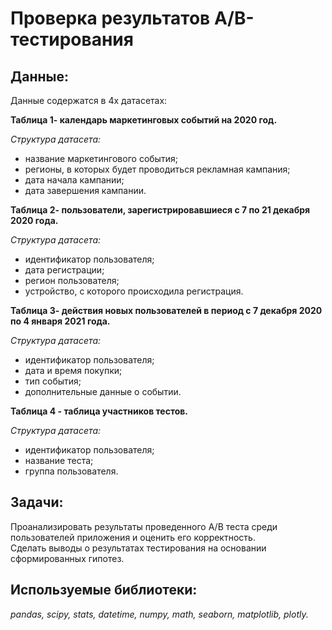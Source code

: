 # Проверка результатов А/B-тестирования  

## Данные:
Данные содержатся в 4х датасетах:

**Таблица 1- календарь маркетинговых событий на 2020 год.**

*Структура датасета:*

- название маркетингового события;
- регионы, в которых будет проводиться рекламная кампания;
- дата начала кампании;
- дата завершения кампании.

**Таблица 2- пользователи, зарегистрировавшиеся с 7 по 21 декабря 2020 года.**

*Структура датасета:*

- идентификатор пользователя;
- дата регистрации;
- регион пользователя;
- устройство, с которого происходила регистрация.

**Таблица 3- действия новых пользователей в период с 7 декабря 2020 по 4 января 2021 года.**

*Структура датасета:*

- идентификатор пользователя;
- дата и время покупки;
- тип события;
- дополнительные данные о событии. 

**Таблица 4 - таблица участников тестов.**

*Структура датасета:*

- идентификатор пользователя;
- название теста;
- группа пользователя.

## Задачи:  

Проанализировать результаты проведенного А/В теста среди пользователей приложения и оценить его корректность.  
Сделать выводы о результатах тестирования на основании сформированных гипотез.

## Используемые библиотеки:  

*pandas, scipy, stats, datetime, numpy, math, seaborn, matplotlib, plotly.*

